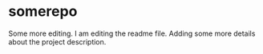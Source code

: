 
# somerepo
Some more editing.
I am editing the readme file.
Adding some more details about the project description.

